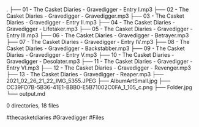 .
├── 01 - The Casket Diaries - Gravedigger - Entry I.mp3
├── 02 - The Casket Diaries - Gravedigger - Gravedigger.mp3
├── 03 - The Casket Diaries - Gravedigger - Entry II.mp3
├── 04 - The Casket Diaries - Gravedigger - Lifetaker.mp3
├── 05 - The Casket Diaries - Gravedigger - Entry III.mp3
├── 06 - The Casket Diaries - Gravedigger - Betrayer.mp3
├── 07 - The Casket Diaries - Gravedigger - Entry IV.mp3
├── 08 - The Casket Diaries - Gravedigger - Backstabber.mp3
├── 09 - The Casket Diaries - Gravedigger - Entry V.mp3
├── 10 - The Casket Diaries - Gravedigger - Desolater.mp3
├── 11 - The Casket Diaries - Gravedigger - Entry VI.mp3
├── 12 - The Casket Diaries - Gravedigger - Revenger.mp3
├── 13 - The Casket Diaries - Gravedigger - Reaper.mp3
├── 2021_02_26_21_22_IMG_5355.JPEG
├── AlbumArtSmall.jpg
├── CC39FD7B-5B36-41E1-BBB0-E5B71002C0FA_1_105_c.png
├── Folder.jpg
└── output.md

0 directories, 18 files

#thecasketdiaries #Gravedigger #Files